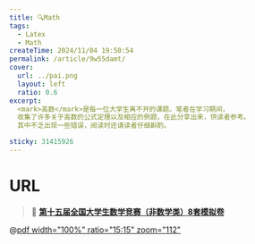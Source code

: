 ```yaml
---
title: 🔍Math
tags: 
  - Latex
  - Math
createTime: 2024/11/04 19:50:54
permalink: /article/9w55damt/
cover:
  url: ../pai.png
  layout: left
  ratio: 0.6
excerpt:
  <mark>高数</mark>是每一位大学生离不开的课题。笔者在学习期间，
  收集了许多关于高数的公式定理以及相应的例题，在此分享出来，供读者参考。
  其中不乏出现一些错误，阅读时还请读者仔细斟酌。

sticky: 31415926
---
```


# URL

> 🌈 [**第十五届全国大学生数学竞赛（非数学类）8套模拟卷**](https://zhuanlan.zhihu.com/p/663568166)

@[pdf width="100%" ratio="15:15" zoom="112"](./Math.pdf)